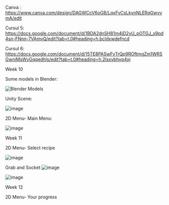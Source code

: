 Canva : https://www.canva.com/design/DAGWCcV6oG8/LqxFvCsLkynNLERqGwvvmA/edit

Cursul 5: https://docs.google.com/document/d/1BDA2dnSH81m4jD2yU_pOTGJ_x9pd4sn-FNnn-7VAmvQ/edit?tab=t.0#heading=h.bcldxwdefncd

Cursul 6: https://docs.google.com/document/d/15TE8PASwFvTrQp9ROftmgZm1WRSGwniMsWvGqqedhls/edit?tab=t.0#heading=h.2lsxvbhyp4xj


Week 10

Some models in Blender:

![Blender Models](https://github.com/user-attachments/assets/3d51178f-c01c-474a-ab62-8556c0af14c6)

Unity Scene:

![image](https://github.com/user-attachments/assets/0c62eca1-adbe-4428-8de4-7fa1f6cab0e6)

2D Menu- Main Menu:

![image](https://github.com/user-attachments/assets/94e93461-9be6-419e-8da5-854278375346)


Week 11

2D Menu- Select recipe

![image](https://github.com/user-attachments/assets/8624c490-f2c2-45ae-be38-f7453b12b40d)

Grab and Socket
![image](https://github.com/user-attachments/assets/c76b5f4a-4949-4074-9fdd-b287f2aa2152)

![image](https://github.com/user-attachments/assets/ab154202-b227-4ad7-a059-4890f2826905)


Week 12

2D Menu- Your progress

